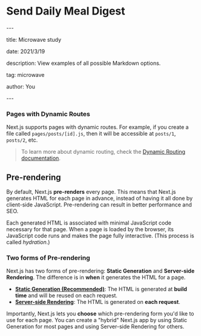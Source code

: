 # Send Daily Meal Digest

\---&#x20;

title: Microwave study

date: 2021/3/19&#x20;

description: View examples of all possible Markdown options.&#x20;

tag: microwave&#x20;

author: You&#x20;

\---



### Pages with Dynamic Routes

Next.js supports pages with dynamic routes. For example, if you create a file called `pages/posts/[id].js`, then it will be accessible at `posts/1`, `posts/2`, etc.

> To learn more about dynamic routing, check the [Dynamic Routing documentation](../../../docs/routing/dynamic-routes.md).

## Pre-rendering

By default, Next.js **pre-renders** every page. This means that Next.js generates HTML for each page in advance, instead of having it all done by client-side JavaScript. Pre-rendering can result in better performance and SEO.

Each generated HTML is associated with minimal JavaScript code necessary for that page. When a page is loaded by the browser, its JavaScript code runs and makes the page fully interactive. (This process is called _hydration_.)

### Two forms of Pre-rendering

Next.js has two forms of pre-rendering: **Static Generation** and **Server-side Rendering**. The difference is in **when** it generates the HTML for a page.

* [**Static Generation (Recommended)**](send-daily-meal-digest.md#static-generation-recommended): The HTML is generated at **build time** and will be reused on each request.
* [**Server-side Rendering**](send-daily-meal-digest.md#server-side-rendering): The HTML is generated on **each request**.

Importantly, Next.js lets you **choose** which pre-rendering form you'd like to use for each page. You can create a "hybrid" Next.js app by using Static Generation for most pages and using Server-side Rendering for others.
